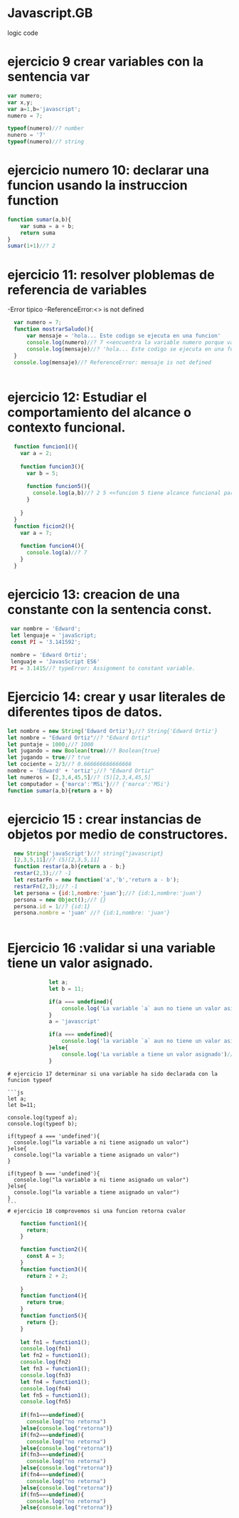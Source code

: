 # Javascript.__GB__
logic code

# ejercicio 9 crear variables con la sentencia var
```javascript
var numero;
var x,y;
var a=1,b='javascript';
numero = 7;

typeof(numero)//? number
nunero = '7'
typeof(numero)//? string
```
# ejercicio numero 10: declarar una funcion usando la instruccion function
```javascript
function sumar(a,b){
    var suma = a + b;
    return suma
}
sumar(1+1)//? 2
```
# ejercicio 11: resolver ploblemas de referencia de variables
  -Error tipico
  -ReferenceError:<<identificador>> is not defined
```javascript
  var numero = 7;
  function mostrarSaludo(){
      var mensaje = 'hola... Este codigo se ejecuta en una funcion'
      console.log(numero)//? 7 <<encuentra la variable numero porque var declara una variable como global en su scoup>>
      console.log(mensaje)//? 'hola... Este codigo se ejecuta en una funcion'
  }
  console.log(mensaje)//? ReferenceError: mensaje is not defined
  
```
# ejercicio 12: Estudiar el comportamiento del alcance o contexto funcional.
```javascript
  function funcion1(){
    var a = 2;
    
    function funcion3(){
      var b = 5;
      
      function funcion5(){
        console.log(a,b)//? 2 5 <<funcion 5 tiene alcance funcional para las variables a y b
      }
      
    }
  }
  function ficion2(){
    var a = 7;
    
    function funcion4(){
      console.log(a)//? 7
    }
  }
```
  # ejercicio 13: creacion de una constante con la sentencia const.
  
 ```javascript
  var nombre = 'Edward';
  let lenguaje = 'javaScript;
  const PI = '3.141592';
  
  nombre = 'Edward Ortiz';
  lenguaje = 'JavasScript ES6'
  PI = 3.1415//? typeError: Assignment to constant variable.
 ```
  # Ejercicio 14: crear y usar literales de diferentes tipos de datos.
  ```javascript
  let nombre = new String('Edward Ortiz');//? String{'Edward Ortiz'}
  let nombre = "Edward Ortiz"//? "Edward Ortiz"
  let puntaje = 1000;//? 1000
  let jugando = new Boolean(true)//? Boolean{true}
  let jugando = true//? true
  let cociente = 2/3//? 0.666666666666666
  nombre = 'Edward' + 'ortiz';//? "Edward Ortiz"
  let numeros = [2,3,4,45,5]//? (5)[2,3,4,45,5]
  let computador = {'marca':'MSi'}//? {'marca':'MSi'}
  function sumar(a,b){return a + b}
  
  ```
  # ejercicio 15 : crear  instancias de objetos por medio de constructores.
  ```javascript
    new String('javaScript')//? string{"javascript}
    [2,3,5,11]//? (5)[2,3,5,11]
    function restar(a,b){return a - b;}
    restar(2,3);//? -1
    let restarFn = new function('a','b','return a - b');
    restarFn(2,3);//? -1
    let persona = {id:1,nombre:'juan'};//? {id:1,nombre:'juan'}
    persona = new Object();//? {}
    persona.id = 1//? {id:1}
    persona.nombre = 'juan' //? {id:1,nombre: 'juan'}
    
   ```
   # Ejercicio 16 :validar si una variable tiene un valor asignado.
    
   ```javascript
                let a;
                let b = 11;

                if(a === undefined){
                    console.log('La variable `a` aun no tiene un valor asignado.')//? 'La variable `a` aun no tiene un valor                asignado.'
                }
                a = 'javascript'

                if(a === undefined){
                    console.log('la variable `a` aun no tiene un valor asignado')
                }else{
                    console.log('La variable a tiene un valor asignado')//? 'La variable a tiene un valor asignado'
                }
   ```
    # ejercicio 17 determinar si una variable ha sido declarada con la funcion typeof

    ```js
    let a;
    let b=11;

    console.log(typeof a);
    console.log(typeof b);

    if(typeof a === 'undefined'){
      console.log("la variable a ni tiene asignado un valor")
    }else{
      console.log("la variable a tiene asignado un valor")
    }

    if(typeof b === 'undefined'){
      console.log("la variable a ni tiene asignado un valor")
    }else{
      console.log("la variable a tiene asignado un valor")
    }
    ```
    # ejercicio 18 comprovemos si una funcion retorna cvalor

```javascript
    function function1(){
      return;
    }

    function function2(){
      const A = 3;
    }
    function function3(){
      return 2 + 2;
    
    }
    function function4(){
      return true;
    }
    function function5(){
      return {};
    }
    
    let fn1 = function1();
    console.log(fn1)
    let fn2 = function1();
    console.log(fn2)
    let fn3 = function1();
    console.log(fn3)
    let fn4 = function1();
    console.log(fn4)
    let fn5 = function1();
    console.log(fn5)
    
    if(fn1===undefined){
      console.log("no retorna")
    }else{console.log("retorna")}
    if(fn2===undefined){
      console.log("no retorna")
    }else{console.log("retorna")}
    if(fn3===undefined){
      console.log("no retorna")
    }else{console.log("retorna")}
    if(fn4===undefined){
      console.log("no retorna")
    }else{console.log("retorna")}
    if(fn5===undefined){
      console.log("no retorna")
    }else{console.log("retorna")}
 ```
  
  
